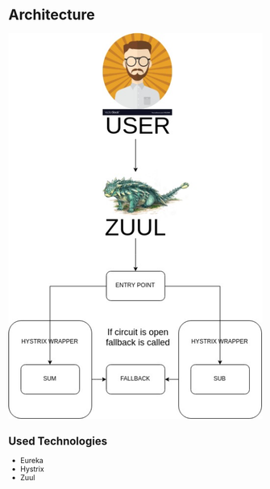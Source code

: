 # Architecture

<p align="center">
  <img src="spring-netflix.jpg">
</p>

## Used Technologies
- Eureka
- Hystrix
- Zuul